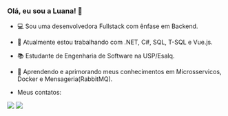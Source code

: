 ### Olá, eu sou a Luana! 👋

- 💻 Sou uma desenvolvedora Fullstack com ênfase em Backend.
- 🌱 Atualmente estou trabalhando com .NET, C#, SQL, T-SQL e Vue.js.
- 📚 Estudante de Engenharia de Software na USP/Esalq.
- 🚀 Aprendendo e aprimorando meus conhecimentos em Microsservicos, Docker e Mensageria(RabbitMQ).
  
- Meus contatos:
<div> 
  <a href = "mailto:luanamaistro@gmail.com"><img src="https://img.shields.io/badge/-Gmail-%23333?style=for-the-badge&logo=gmail&logoColor=white" target="_blank"></a>
  <a href="https://www.linkedin.com/in/luana-quinaglia-maistro-3b527b195/" target="_blank"><img src="https://img.shields.io/badge/-LinkedIn-%230077B5?style=for-the-badge&logo=linkedin&logoColor=white" target="_blank"></a> 
</div>

